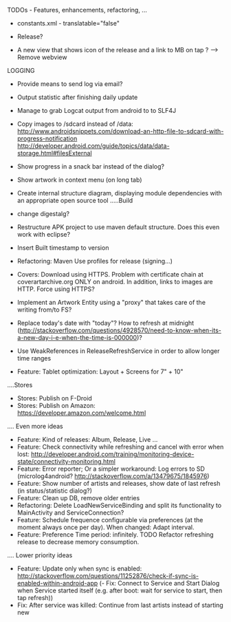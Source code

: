 TODOs - Features, enhancements, refactoring, ...

- constants.xml -  translatable="false"
- Release?

- A new view that shows icon of the release and a link to MB on tap ? --> Remove webview

LOGGING 
- Provide means to send log via email?
- Output statistic after finishing daily update
- Manage to grab Logcat output from android to to SLF4J

- Copy images to /sdcard instead of /data: 
http://www.androidsnippets.com/download-an-http-file-to-sdcard-with-progress-notification
http://developer.android.com/guide/topics/data/data-storage.html#filesExternal

- Show progress in a snack bar instead of the dialog?
- Show artwork in context menu (on long tab)

- Create internal structure diagram, displaying module dependencies with an appropriate open source tool
.....Build
- change digestalg?
- Restructure APK project to use maven default structure. Does this even work with eclipse?
- Insert Built timestamp to version
- Refactoring: Maven Use profiles for release (signing...)

- Covers: Download using HTTPS. Problem with certificate chain at coverartarchive.org ONLY on android. In addition, links to images are HTTP. Force using HTTPS?

- Implement an Artwork Entity using a "proxy" that takes care of the writing from/to FS?
- Replace today's date with "today"? How to refresh at midnight (http://stackoverflow.com/questions/4928570/need-to-know-when-its-a-new-day-i-e-when-the-time-is-000000)?
- Use WeakReferences in ReleaseRefreshService in order to allow longer time ranges

- Feature: Tablet optimization: Layout + Screens for 7" + 10"

....Stores
- Stores: Publish on F-Droid
- Stores: Publish on Amazon: https://developer.amazon.com/welcome.html


.... Even more ideas
- Feature: Kind of releases: Album, Release, Live ...
- Feature: Check connectivity while refreshing and cancel with error when lost: http://developer.android.com/training/monitoring-device-state/connectivity-monitoring.html
- Feature: Error reporter; Or a simpler workaround: Log errors to SD (microlog4android? http://stackoverflow.com/a/13479675/1845976)
- Feature: Show number of artists and releases, show date of last refresh (in status/statistic dialog?)
- Feature: Clean up DB, remove older entries
- Refactoring: Delete LoadNewServiceBinding and split its functionality to MainActivity and  ServiceConnection?
- Feature: Schedule frequence configurable via preferences (at the moment always once per day). When changed: Adapt interval.
- Feature: Preference Time period: infinitely. TODO Refactor refreshing release to decrease memory consumption.

.... Lower priority ideas
- Feature: Update only when sync is enabled: http://stackoverflow.com/questions/11252876/check-if-sync-is-enabled-within-android-app
(- Fix: Connect to Service and Start Dialog when Service started itself (e.g. after boot: wait for service to start, then tap refresh)) 
- Fix: After service was killed: Continue from last artists instead of starting new



